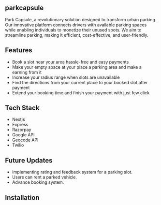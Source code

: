 ## parkcapsule
Park Capsule, a revolutionary solution designed to transform urban parking. Our innovative platform connects drivers with available parking spaces while enabling individuals to monetize their unused spots. We aim to streamline parking, making it efficient, cost-effective, and user-friendly.

## Features
- Book a slot near your area hassle-free and easy payments
- Make your empty space at your place a parking area and make a earning from it
- Increase your radius range when slots are unavailable
- Find the directions from your current place to your booked slot after payment
- Extend your booking time and finish your payment with just few click

## Tech Stack
- Nextjs
- Express
- Razorpay
- Google API
- Geocode API
- Twilio

## Future Updates
- Implementing rating and feedback system for a parking slot.
- Users can rent a parked vehicle.
- Advance booking system.

## Installation
